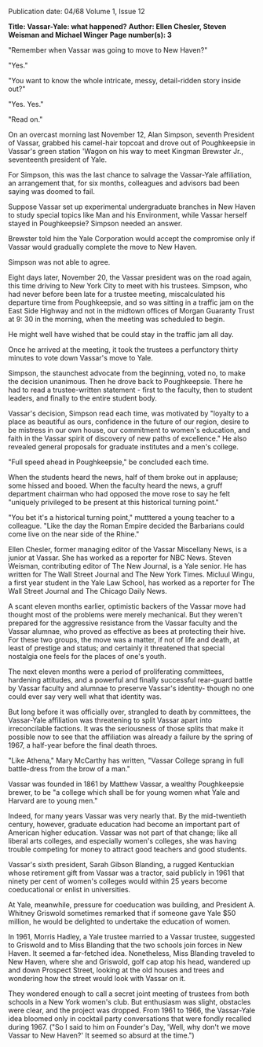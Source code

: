 Publication date: 04/68
Volume 1, Issue 12

**Title: Vassar-Yale: what happened?**
**Author: Ellen Chesler, Steven Weisman and Michael Winger**
**Page number(s): 3**

"Remember when Vassar was going to move to 
New Haven?"

"Yes."

"You want to know the whole intricate, messy, detail-ridden 
story inside out?"

"Yes. Yes."

"Read on."


On an overcast morning last November 
12, Alan Simpson, seventh President of 
Vassar, grabbed his camel-hair topcoat 
and drove out of Poughkeepsie in Vassar's 
green station 'Wagon on his way to meet 
Kingman Brewster Jr., seventeenth 
president of Yale. 

For Simpson, this was the last chance to 
salvage the Vassar-Yale affiliation, an 
arrangement that, for six months, 
colleagues and advisors bad been saying 
was doomed to fail. 

Suppose Vassar set up experimental 
undergraduate branches in New Haven to 
study special topics like Man and his 
Environment, while Vassar herself stayed 
in Poughkeepsie? Simpson needed an 
answer. 

Brewster told him the Yale Corporation 
would accept the compromise only if 
Vassar would gradually complete the 
move to New Haven. 

Simpson was not able to agree. 

Eight days later, November 20, the 
Vassar president was on the road again, 
this time driving to New York City to meet 
with his trustees. Simpson, who had never 
before been late for a trustee meeting, 
miscalculated his departure time 
from Poughkeepsie, and so was sitting in a 
traffic jam on the East Side Highway and 
not in the midtown offices of Morgan 
Guaranty Trust at 9: 30 in the morning, 
when the meeting was scheduled to begin. 

He might well have wished that be could 
stay in the traffic jam all day. 

Once he arrived at the meeting, it took 
the trustees a perfunctory thirty minutes 
to vote down Vassar's move to Yale. 

Simpson, the staunchest advocate from 
the beginning, voted no, to make the 
decision unanimous. Then he drove back 
to Poughkeepsie. There he had to read a 
trustee-written statement -
first to the 
faculty, then to student leaders, and finally 
to the entire student body. 

Vassar's decision, Simpson read each 
time, was motivated by "loyalty to a place 
as beautiful as ours, confidence in the 
future of our region, desire to be mistress 
in our own house, our commitment to 
women's education, and faith in the 
Vassar spirit of discovery of new paths of 
excellence." He also revealed general 
proposals for graduate institutes and a 
men's college. 

"Full speed ahead in Poughkeepsie," be 
concluded each time. 

When the students heard the news, half 
of them broke out in applause; some 
hissed and booed. When the faculty heard 
the news, a gruff department chairman 
who had opposed the move rose to say he 
felt "uniquely privileged to be present at 
this historical turning point." 

"You bet it's a historical turning point," 
mutttered a young teacher to a colleague. 
"Like the day the Roman Empire decided 
the Barbarians could come live on the 
near side of the Rhine."


Ellen Chesler, former managing editor of 
the Vassar Miscellany News, is a junior at 
Vassar. She has worked as a reporter for 
NBC News. Steven Weisman, 
contributing editor of The New Journal, 
is a Yale senior. He has written for 
The Wall Street Journal and The New 
York Times. Micluul Wingu, a first year 
student in the Yale Law School, has 
worked as a reporter for The Wall Street 
Journal and The Chicago Daily News. 


A scant eleven months earlier, 
optimistic backers of the Vassar move had 
thought most of the problems were merely 
mechanical. But they weren't prepared for 
the aggressive resistance from the Vassar 
faculty and the Vassar alumnae, who 
proved as effective as bees at protecting 
their hive. For these two groups, the move 
was a matter, if not of life and death, at 
least of prestige and status; and certainly 
it threatened that special nostalgia one 
feels for the places of one's youth. 

The next eleven months were a period 
of proliferating committees, hardening 
attitudes, and a powerful and finally 
successful rear-guard battle by Vassar 
faculty and alumnae to preserve Vassar's 
identity- though no one could ever say 
very well what that identity was. 

But long before it was officially over, 
strangled to death by committees, the 
Vassar-Yale affiliation was threatening to 
split Vassar apart into irreconcilable 
factions. It was the seriousness of those 
splits that make it possible now to see that 
the affiliation was already a failure by the 
spring of 1967, a half-year before the final 
death throes. 


"Like Athena," Mary McCarthy has 
written, "Vassar College sprang in full 
battle-dress from the brow of a man." 

Vassar was founded in 1861 by Matthew 
Vassar, a wealthy Poughkeepsie brewer, 
to be "a college which shall be for young 
women what Yale and Harvard are to 
young men." 

Indeed, for many years Vassar was very 
nearly that. By the mid-twentieth century, 
however, graduate education had become 
an important part of American higher 
education. Vassar was not part of that 
change; like all liberal arts colleges, and 
especially women's colleges, she was 
having trouble competing for money to 
attract good teachers and good students. 

Vassar's sixth president, Sarah Gibson 
Blanding, a rugged Kentuckian whose 
retirement gift from Vassar was a tractor, 
said publicly in 1961 that ninety per cent 
of women's colleges would within 25 
years become coeducational or enlist in 
universities. 

At Yale, meanwhile, pressure for 
coeducation was building, and President 
A. Whitney Griswold sometimes 
remarked that if someone gave Yale $50 
million, he would be delighted to 
undertake the education of women. 

In 1961, Morris Hadley, a Yale trustee 
married to a Vassar trustee, suggested to 
Griswold and to Miss Blanding that the 
two schools join forces in New Haven. It 
seemed a far-fetched idea. Nonetheless, 
Miss Blanding traveled to New Haven, 
where she and Griswold, golf cap atop his 
head, wandered up and down Prospect 
Street, looking at the old houses and trees 
and wondering how the street would look 
with Vassar on it. 

They wondered enough to call a secret 
joint meeting of trustees from both 
schools in a New York women's club. But 
enthusiasm was slight, obstacles were 
clear, and the project was dropped. From 
1961 to 1966, the Vassar-Yale idea 
bloomed only in cocktail party 
conversations that were fondly recalled 
during 1967. ("So I said to him on 
Founder's Day, 'Well, why don't we move 
Vassar to New Haven?' It seemed so 
absurd at the time.")